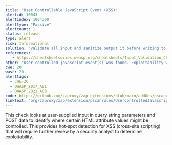 ```yaml
---
title: "User Controllable JavaScript Event (XSS)"
alertid: 10043
alertindex: 1004300
alerttype: "Passive"
alertcount: 1
status: release
type: alert
risk: Informational
solution: "Validate all input and sanitize output it before writing to any Javascript on* events."
references:
   - https://cheatsheetseries.owasp.org/cheatsheets/Input_Validation_Cheat_Sheet.html
other: "User-controlled javascript event(s) was found. Exploitability will need to be manually determined. The page at the following URL:  http://example.com/i.php?place=moon&name=Foo  includes the following Javascript event which may be attacker-controllable:   User-input was found in the following data of an [onerror] event: foo  The user input was: foo"
cwe: 20
wasc: 20
alerttags: 
  - CWE-20
  - OWASP_2017_A01
  - OWASP_2021_A03
code: https://github.com/zaproxy/zap-extensions/blob/main/addOns/pscanrules/src/main/java/org/zaproxy/zap/extension/pscanrules/UserControlledJavascriptEventScanRule.java
linktext: "org/zaproxy/zap/extension/pscanrules/UserControlledJavascriptEventScanRule.java"
---
```

This check looks at user-supplied input in query string parameters and POST data to identify where certain HTML attribute values might be controlled. This provides hot-spot detection for XSS (cross-site scripting) that will require further review by a security analyst to determine exploitability.

